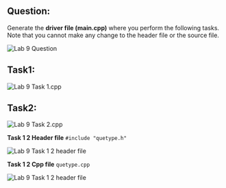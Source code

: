 ## Question:

Generate the **driver file (main.cpp)** where you perform the following tasks. Note that you cannot make any change to
the header file or the source file.

![Lab 9 Question](https://github.com/IAFahim/CSE225/blob/master/C%2B%2B/Lab/Lab_9/Question/task.png)

## Task1:

![Lab 9 Task 1.cpp](https://github.com/IAFahim/CSE225/blob/master/C%2B%2B/Lab/Lab_9/Task_1/main.cpp.png)

## Task2:

![Lab 9 Task 2.cpp](https://github.com/IAFahim/CSE225/blob/master/C%2B%2B/Lab/Lab_9/Task_2/main.cpp.png)

**Task 1 2 Header file**
`#include "quetype.h"`

![Lab 9 Task 1 2 header file](https://github.com/IAFahim/CSE225/blob/master/C%2B%2B/Lab/Lab_9/Common/quetype.h.png)

**Task 1 2 Cpp file**
`quetype.cpp`

![Lab 9 Task 1 2 header file](https://github.com/IAFahim/CSE225/blob/master/C%2B%2B/Lab/Lab_9/Common/quetype.cpp.png)
